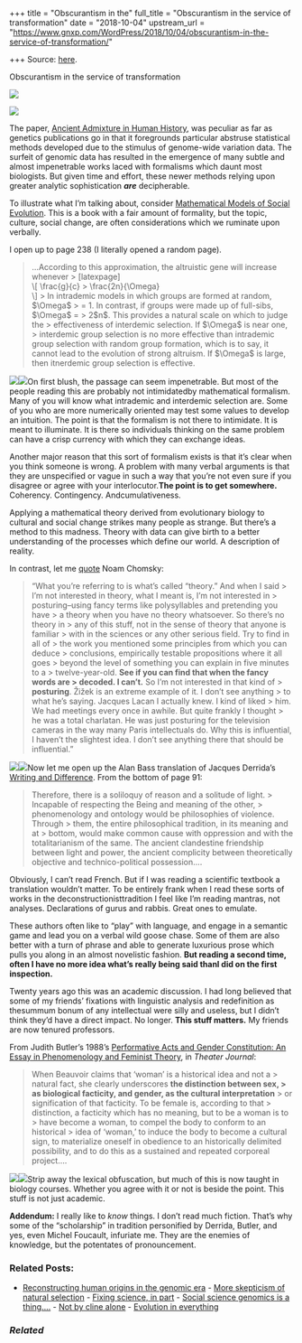+++
title = "Obscurantism in the"
full_title = "Obscurantism in the service of transformation"
date = "2018-10-04"
upstream_url = "https://www.gnxp.com/WordPress/2018/10/04/obscurantism-in-the-service-of-transformation/"

+++
Source: [here](https://www.gnxp.com/WordPress/2018/10/04/obscurantism-in-the-service-of-transformation/).

Obscurantism in the service of transformation

  

![](https://i0.wp.com/www.gnxp.com/WordPress/wp-content/uploads/2018/10/download-7.jpeg?resize=183%2C276&ssl=1)

![](https://i0.wp.com/www.gnxp.com/WordPress/wp-content/uploads/2018/10/download-7.jpeg?resize=183%2C276&ssl=1)

The paper, [Ancient Admixture in Human History](https://www.ncbi.nlm.nih.gov/pmc/articles/PMC3522152/), was peculiar as far as genetics publications go in that it foregrounds particular abstruse statistical methods developed due to the stimulus of genome-wide variation data. The surfeit of genomic data has resulted in the emergence of many subtle and almost impenetrable works laced with formalisms which daunt most biologists. But given time and effort, these newer methods relying upon greater analytic sophistication ***are*** decipherable.

To illustrate what I’m talking about, consider [Mathematical Models of Social Evolution](https://www.amazon.com/exec/obidos/ASIN/0226558274/geneexpressio-20/ref=as_at/?imprToken=r2sgP6kKjJuVtYapp6rNuA&slotNum=1&imprToken=4dhY2BKRYmnDFu4yDuycnA&slotNum=29&imprToken=ahuvbQ2-xOlEwcHGO6hfjQ&slotNum=33&imprToken=px28GziPlQ1emNxuhYgX2g&slotNum=44&creativeASIN=0878933085&linkCode=w61&imprToken=QiG2bf7fc5-czG6VLZ9cSg&slotNum=164). This is a book with a fair amount of formality, but the topic, culture, social change, are often considerations which we ruminate upon verbally.

I open up to page 238 (I literally opened a random page).

> …According to this approximation, the altruistic gene will increase whenever >
> \[latexpage\]  
> \\\[ \frac{g}{c} \> \frac{2n}{\Omega}  
> \\\] >
> In intrademic models in which groups are formed at random, \$\Omega\$ > = 1. In contrast, if groups were made up of full-sibs, \$\Omega\$ = > 2\$n\$. This provides a natural scale on which to judge the > effectiveness of interdemic selection. If \$\Omega\$ is near one, > interdemic group selection is no more effective than intrademic group selection with random group formation, which is to say, it cannot lead to the evolution of strong altruism. If \$\Omega\$ is large, then itnerdemic group selection is effective.

[![](https://i0.wp.com/www.gnxp.com/WordPress/wp-content/uploads/2018/06/mathematicalmodelsperplexed.jpeg?resize=183%2C275&ssl=1)![](https://i0.wp.com/www.gnxp.com/WordPress/wp-content/uploads/2018/06/mathematicalmodelsperplexed.jpeg?resize=183%2C275&ssl=1)](https://www.amazon.com/exec/obidos/ASIN/0226558274/geneexpressio-20)On first blush, the passage can seem impenetrable. But most of the people reading this are probably not intimidatedby mathematical formalism. Many of you will know what intrademic and interdemic selection are. Some of you who are more numerically oriented may test some values to develop an intuition. The point is that the formalism is not there to intimidate. It is meant to illuminate. It is there so individuals thinking on the same problem can have a crisp currency with which they can exchange ideas.

Another major reason that this sort of formalism exists is that it’s clear when you think someone is wrong. A problem with many verbal arguments is that they are unspecified or vague in such a way that you’re not even sure if you disagree or agree with your interlocutor.**The point is to get somewhere.** Coherency. Contingency. Andcumulativeness.

Applying a mathematical theory derived from evolutionary biology to cultural and social change strikes many people as strange. But there’s a method to this madness. Theory with data can give birth to a better understanding of the processes which define our world. A description of reality.

In contrast, let me [quote](https://www.goodreads.com/quotes/838704-what-you-re-referring-to-is-what-s-called-theory-and-when) Noam Chomsky:

> “What you’re referring to is what’s called “theory.” And when I said > I’m not interested in theory, what I meant is, I’m not interested in > posturing–using fancy terms like polysyllables and pretending you have > a theory when you have no theory whatsoever. So there’s no theory in > any of this stuff, not in the sense of theory that anyone is familiar > with in the sciences or any other serious field. Try to find in all of > the work you mentioned some principles from which you can deduce > conclusions, empirically testable propositions where it all goes > beyond the level of something you can explain in five minutes to a > twelve-year-old. **See if you can find that when the fancy words are > decoded. I can’t.** So I’m not interested in that kind of > **posturing**. Žižek is an extreme example of it. I don’t see anything > to what he’s saying. Jacques Lacan I actually knew. I kind of liked > him. We had meetings every once in awhile. But quite frankly I thought > he was a total charlatan. He was just posturing for the television cameras in the way many Paris intellectuals do. Why this is influential, I haven’t the slightest idea. I don’t see anything there that should be influential.”

[![](https://i0.wp.com/www.gnxp.com/WordPress/wp-content/uploads/2018/10/writinganddifference.jpeg?resize=183%2C275&ssl=1)![](https://i0.wp.com/www.gnxp.com/WordPress/wp-content/uploads/2018/10/writinganddifference.jpeg?resize=183%2C275&ssl=1)](https://www.amazon.com/exec/obidos/ASIN/0226143295/geneexpressio-20/ref=as_at/?imprToken=IfbrAFecq0un7zrXKP8LaQ&slotNum=0&imprToken=4dhY2BKRYmnDFu4yDuycnA&slotNum=29&imprToken=ahuvbQ2-xOlEwcHGO6hfjQ&slotNum=33&imprToken=px28GziPlQ1emNxuhYgX2g&slotNum=44&creativeASIN=0878933085&linkCode=w61&imprToken=QiG2bf7fc5-czG6VLZ9cSg&slotNum=164)Now let me open up the Alan Bass translation of Jacques Derrida’s [Writing and Difference](https://www.amazon.com/exec/obidos/ASIN/0226143295/geneexpressio-20/ref=as_at/?imprToken=IfbrAFecq0un7zrXKP8LaQ&slotNum=0&imprToken=4dhY2BKRYmnDFu4yDuycnA&slotNum=29&imprToken=ahuvbQ2-xOlEwcHGO6hfjQ&slotNum=33&imprToken=px28GziPlQ1emNxuhYgX2g&slotNum=44&creativeASIN=0878933085&linkCode=w61&imprToken=QiG2bf7fc5-czG6VLZ9cSg&slotNum=164). From the bottom of page 91:

> Therefore, there is a soliloquy of reason and a solitude of light. > Incapable of respecting the Being and meaning of the other, > phenomenology and ontology would be philosophies of violence. Through > them, the entire philosophical tradition, in its meaning and at > bottom, would make common cause with oppression and with the totalitarianism of the same. The ancient clandestine friendship between light and power, the ancient complicity between theoretically objective and technico-political possession….

Obviously, I can’t read French. But if I was reading a scientific textbook a translation wouldn’t matter. To be entirely frank when I read these sorts of works in the deconstructionisttradition I feel like I’m reading mantras, not analyses. Declarations of gurus and rabbis. Great ones to emulate.

These authors often like to “play” with language, and engage in a semantic game and lead you on a verbal wild goose chase. Some of them are also better with a turn of phrase and able to generate luxurious prose which pulls you along in an almost novelistic fashion. **But reading a second time, often I have no more idea what’s really being said thanI did on the first inspection.**

Twenty years ago this was an academic discussion. I had long believed that some of my friends’ fixations with linguistic analysis and redefinition as thesummum bonum of any intellectual were silly and useless, but I didn’t think they’d have a direct impact. No longer. **This stuff matters.** My friends are now tenured professors.

From Judith Butler’s 1988’s [Performative Acts and Gender Constitution: An Essay in Phenomenology and Feminist Theory](https://www.jstor.org/stable/3207893?seq=1#page_scan_tab_contents), in *Theater Journal*:

> When Beauvoir claims that ‘woman’ is a historical idea and not a > natural fact, she clearly underscores **the distinction between sex, > as biological facticity, and gender, as the cultural interpretation** > or signification of that facticity. To be female is, according to that > distinction, a facticity which has no meaning, but to be a woman is to > have become a woman, to compel the body to conform to an historical > idea of ‘woman,’ to induce the body to become a cultural sign, to materialize oneself in obedience to an historically delimited possibility, and to do this as a sustained and repeated corporeal project….

[![](https://i0.wp.com/www.gnxp.com/WordPress/wp-content/uploads/2018/10/sophists.jpeg?resize=181%2C278&ssl=1)![](https://i0.wp.com/www.gnxp.com/WordPress/wp-content/uploads/2018/10/sophists.jpeg?resize=181%2C278&ssl=1)](https://www.amazon.com/exec/obidos/ASIN/B002RI94M8/geneexpressio-20/ref=as_at/?imprToken=7vKz56Lx45gYJXWFR6n5.Q&slotNum=0&imprToken=4dhY2BKRYmnDFu4yDuycnA&slotNum=29&imprToken=ahuvbQ2-xOlEwcHGO6hfjQ&slotNum=33&imprToken=px28GziPlQ1emNxuhYgX2g&slotNum=44&creativeASIN=0878933085&linkCode=w61&imprToken=QiG2bf7fc5-czG6VLZ9cSg&slotNum=164)Strip away the lexical obfuscation, but much of this is now taught in biology courses. Whether you agree with it or not is beside the point. This stuff is not just academic.

**Addendum:** I really like to *know* things. I don’t read much fiction. That’s why some of the “scholarship” in tradition personified by Derrida, Butler, and yes, even Michel Foucault, infuriate me. They are the enemies of knowledge, but the potentates of pronouncement.

### Related Posts:

- [Reconstructing human origins in the genomic
  era](https://www.gnxp.com/WordPress/2006/08/18/reconstructing-human-origins-in-the-genomic-era/) - [More skepticism of natural
  selection](https://www.gnxp.com/WordPress/2009/03/30/more-skepticism-of-natural-selection/) - [Fixing science, in
  part](https://www.gnxp.com/WordPress/2011/05/19/fixing-science-in-part/) - [Social science genomics is a
  thing....](https://www.gnxp.com/WordPress/2016/05/11/social-science-genomics-is-a-thing/) - [Not by cline
  alone](https://www.gnxp.com/WordPress/2014/03/24/not-by-cline-alone/) - [Evolution in
  everything](https://www.gnxp.com/WordPress/2013/03/30/evolution-in-everything/)

### *Related*

[](https://www.addtoany.com/add_to/facebook?linkurl=https%3A%2F%2Fwww.gnxp.com%2FWordPress%2F2018%2F10%2F04%2Fobscurantism-in-the-service-of-transformation%2F&linkname=Obscurantism%20in%20the%20service%20of%20transformation "Facebook")[](https://www.addtoany.com/add_to/twitter?linkurl=https%3A%2F%2Fwww.gnxp.com%2FWordPress%2F2018%2F10%2F04%2Fobscurantism-in-the-service-of-transformation%2F&linkname=Obscurantism%20in%20the%20service%20of%20transformation "Twitter")[](https://www.addtoany.com/add_to/email?linkurl=https%3A%2F%2Fwww.gnxp.com%2FWordPress%2F2018%2F10%2F04%2Fobscurantism-in-the-service-of-transformation%2F&linkname=Obscurantism%20in%20the%20service%20of%20transformation "Email")[](https://www.addtoany.com/share)
